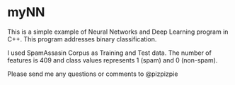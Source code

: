 # myNN

This is a simple example of Neural Networks and Deep Learning program in C++.
This program addresses binary classification.

I used SpamAssasin Corpus as Training and Test data.
The number of features is 409 and class values represents 1 (spam) and 0 (non-spam).

Please send me any questions or comments to @pizpizpie
